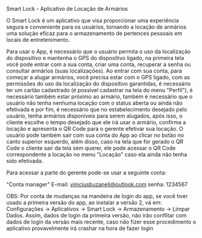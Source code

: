 Smart Lock - Aplicativo de Locação de Armários

O Smart Lock é um aplicativo que visa proporcionar uma experiência segura e conveniente para os usuários, tornando a locação de armários uma solução eficaz para o armazenamento de pertences pessoais em locais de entretenimento.

Para usar o App, é necessário que o usuário permita o uso da localização do dispositivo e mantenha o GPS do dispositivo ligado, na primeira tela você pode entrar com a sua conta, criar uma conta, recuperar a senha ou consultar armários (suas localizações). Ao entrar com sua conta, para começar a alugar armários, você precisa estar com o GPS ligado, com as permissões do uso da localização do dispositivo garantidas, é necessário ter um cartão cadastrado (é possível cadastrar na tela do menu "Perfil"), é necessário também estar próximo ao armário, também é necessário que o usuário não tenha nenhuma locação com o status aberta ou ainda não efetivada e por fim, é necessário que no estabelecimento desejado pelo usuário, tenha armários disponíveis para serem alugados, após isso, o cliente escolhe o tempo desejado que ele irá usar o armário, confirma a locação e apresenta o QR Code para o gerente efetivar sua locação. O usuário pode também sair com sua conta do App ao clicar no botão no canto superior esquerdo, além disso, caso na tela que for gerado o QR Code o cliente sair da tela sem querer, ele pode acessar o QR Code correspondente a locação no menu "Locação" caso ela ainda não tenha sido efetivada. 

Para acessar a parte do gerente pode-se usar a seguinte conta:

"Conta manager"
E-mail: viniciusbuzaneli@outlook.com
senha: 1234567

OBS: Por conta de mudanças na mandeira de login do app, se você tiver usado a primeira versão do app, ao instalar a versão 2, vá em: Configurações -> Aplicativos -> Smart Lock -> Armazenamento -> Limpar Dados.
Assim, dados de login da primeira versão, não irão conflitar com dados de login da versão mais recente, caso não fizer esse procedimento o aplicativo provavelmente irá crashar na hora de fazer login
